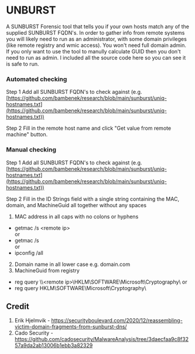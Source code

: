 # UNBURST

A SUNBURST Forensic tool that tells you if your own hosts match any of the supplied SUNBURST FQDN's.
In order to gather info from remote systems you will likely need to run as an administrator, with some domain privileges (like remote registry and wmic access).  You won't need full domain admin.
<br>If you only want to use the tool to manully calculate GUID then you don't need to run as admin. I included all the source code here so you can see it is safe to run.

### Automated checking
Step 1
Add all SUNBURST FQDN's to check against (e.g. [https://github.com/bambenek/research/blob/main/sunburst/uniq-hostnames.txt](https://github.com/bambenek/research/blob/main/sunburst/uniq-hostnames.txt))

Step 2
Fill in the remote host name and click "Get value from remote machine" button. 

### Manual checking
Step 1
Add all SUNBURST FQDN's to check against (e.g. [https://github.com/bambenek/research/blob/main/sunburst/uniq-hostnames.txt](https://github.com/bambenek/research/blob/main/sunburst/uniq-hostnames.txt))

Step 2
Fill in the ID Strings field with a single string containing the MAC, domain, and MachineGuid all together without any spaces

1. MAC address in all caps with no colons or hyphens
  - getmac /s \<remote ip\>
  <br>or
  - getmac /s
  <br>or
  - ipconfig /all
2. Domain name in all lower case e.g. domain.com
3. MachineGuid from registry
  - reg query \\\\\<remote ip\>\\HKLM\SOFTWARE\\Microsoft\\Cryptography\\
  or
  - reg query HKLM\\SOFTWARE\\Microsoft\\Cryptography\\


## Credit
1. Erik Hjelmvik - https://securityboulevard.com/2020/12/reassembling-victim-domain-fragments-from-sunburst-dns/
2. Cado Security - https://github.com/cadosecurity/MalwareAnalysis/tree/3daecfaa9c8f3257a9da2ab13006b1ebb3a82329
